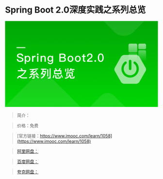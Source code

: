 # Spring Boot 2.0深度实践之系列总览

![img](../../assets/5fe443070001661f05400304.jpg)

> 简介：

> 价格：免费

> [官方链接：https://www.imooc.com/learn/1058](https://www.imooc.com/learn/1058)

> [阿里网盘：]()

> [百度网盘：]()

> [夸克网盘：]()
